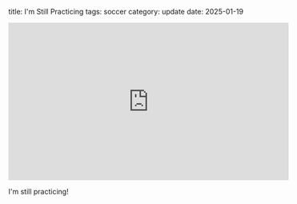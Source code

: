 title: I'm Still Practicing
tags: soccer
category: update
date: 2025-01-19

<iframe width="560" height="315" src="https://www.youtube.com/embed/D-lUScSmYcA?si=19SDFLOe7lX9ZiDU" title="YouTube video player" frameborder="0" allow="accelerometer; autoplay; clipboard-write; encrypted-media; gyroscope; picture-in-picture; web-share" referrerpolicy="strict-origin-when-cross-origin" allowfullscreen></iframe>

I'm still practicing!

